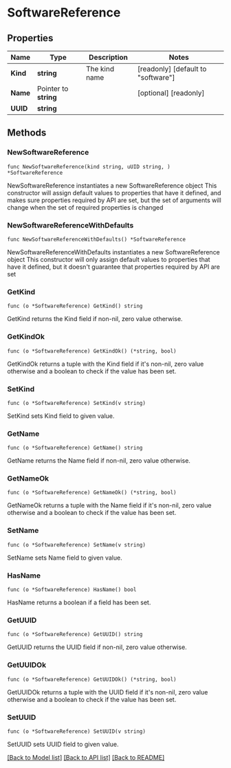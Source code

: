 # SoftwareReference

## Properties

Name | Type | Description | Notes
------------ | ------------- | ------------- | -------------
**Kind** | **string** | The kind name | [readonly] [default to "software"]
**Name** | Pointer to **string** |  | [optional] [readonly] 
**UUID** | **string** |  | 

## Methods

### NewSoftwareReference

`func NewSoftwareReference(kind string, uUID string, ) *SoftwareReference`

NewSoftwareReference instantiates a new SoftwareReference object
This constructor will assign default values to properties that have it defined,
and makes sure properties required by API are set, but the set of arguments
will change when the set of required properties is changed

### NewSoftwareReferenceWithDefaults

`func NewSoftwareReferenceWithDefaults() *SoftwareReference`

NewSoftwareReferenceWithDefaults instantiates a new SoftwareReference object
This constructor will only assign default values to properties that have it defined,
but it doesn't guarantee that properties required by API are set

### GetKind

`func (o *SoftwareReference) GetKind() string`

GetKind returns the Kind field if non-nil, zero value otherwise.

### GetKindOk

`func (o *SoftwareReference) GetKindOk() (*string, bool)`

GetKindOk returns a tuple with the Kind field if it's non-nil, zero value otherwise
and a boolean to check if the value has been set.

### SetKind

`func (o *SoftwareReference) SetKind(v string)`

SetKind sets Kind field to given value.


### GetName

`func (o *SoftwareReference) GetName() string`

GetName returns the Name field if non-nil, zero value otherwise.

### GetNameOk

`func (o *SoftwareReference) GetNameOk() (*string, bool)`

GetNameOk returns a tuple with the Name field if it's non-nil, zero value otherwise
and a boolean to check if the value has been set.

### SetName

`func (o *SoftwareReference) SetName(v string)`

SetName sets Name field to given value.

### HasName

`func (o *SoftwareReference) HasName() bool`

HasName returns a boolean if a field has been set.

### GetUUID

`func (o *SoftwareReference) GetUUID() string`

GetUUID returns the UUID field if non-nil, zero value otherwise.

### GetUUIDOk

`func (o *SoftwareReference) GetUUIDOk() (*string, bool)`

GetUUIDOk returns a tuple with the UUID field if it's non-nil, zero value otherwise
and a boolean to check if the value has been set.

### SetUUID

`func (o *SoftwareReference) SetUUID(v string)`

SetUUID sets UUID field to given value.



[[Back to Model list]](../README.md#documentation-for-models) [[Back to API list]](../README.md#documentation-for-api-endpoints) [[Back to README]](../README.md)


